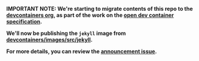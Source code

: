 **IMPORTANT NOTE: We're starting to migrate contents of this repo to the
[devcontainers org](https://github.com/devcontainers), as part of the work on
the [open dev container specification](https://containers.dev).**

**We'll now be publishing the `jekyll` image from
[devcontainers/images/src/jekyll](https://github.com/devcontainers/images/tree/main/src/jekyll).**

**For more details, you can review the
[announcement issue](https://github.com/microsoft/vscode-dev-containers/issues/1589).**
